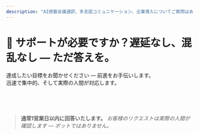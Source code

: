 ```yaml
---
description: "AI搭載会議通訳、多言語コミュニケーション、企業導入についてご質問はありませんか？迅速で人間的、そして混乱のないサポートをご提供します。"
---
```


# 💬 サポートが必要ですか？遅延なし、混乱なし — ただ答えを。

達成したい目標をお聞かせください — 前進をお手伝いします。  
迅速で集中的、そして実際の人間が対応します。

<br>

<ContactForm   
  formStyle="margin: 1rem auto;"  
  categoryLabel="本日InterMindにお越しいただいた理由は何ですか？ *"  
  categoryPlaceholderText="主な理由をお選びください…"  
  messageLabel="詳細をお聞かせください *"  
  messagePlaceholderText="目標、背景、技術的詳細など、共有したいことがあればお聞かせください。"  
  buttonText="今すぐ専門家のサポートを受ける"  
  :services="[
    '開始方法についてサポートが必要',
    'デモのスケジュールを組みたい',
    '技術的な問題やバグがある',
    '会議統合についてサポートが必要',
    '翻訳品質について質問がある',
    'チーム導入についてサポートが必要',
    '請求やサブスクリプションについて質問がある',
    'エンタープライズ機能について調べたい',
    '一般的な質問やフィードバック'
  ]" />

<br>

> **通常1営業日以内に回答いたします。**
> _お客様のリクエストは実際の人間が確認します — ボットではありません。_